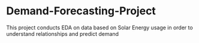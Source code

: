 # Demand-Forecasting-Project
This project conducts EDA on data based on Solar Energy usage in order to understand relationships and predict demand
